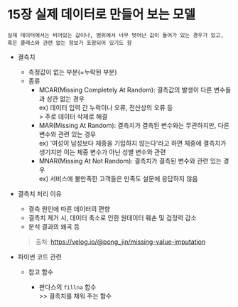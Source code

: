 # 15장 실제 데이터로 만들어 보는 모델

    실제 데이터에서는 비어있는 값이나, 범위에서 너무 벗어난 값이 들어가 있는 경우가 있고, 혹은 클래스와 관련 없는 정보가 포함되어 있기도 함
* 결측치
    - 측정값이 없는 부분(=누락된 부분)
    - 종류
        - MCAR(Missing Completely At Random): 결측값의 발생이 다른 변수들과 상관 없는 경우<br>
        ex) 데이터 입력 간 누락이나 오류, 전산상의 오류 등<br>
        \> 주로 데이터 삭제로 해결
        - MAR(Missing At Random): 결측치가 결측된 변수와는 무관하지만, 다른 변수와 관련 있는 경우<br>
        ex) '여성이 남성보다 체중을 기입하지 않는다'라고 하면 체중에 결측치가 생기지만 이는 체중 변수가 아닌 성별 변수와 관련
        - MNAR(Missing At Not Random): 결측치가 결측된 변수와 관련 있는 경우<br>
        ex) 서비스에 불만족한 고객들은 만족도 설문에 응답하지 않음

* 결측치 처리 이유
    - 결측 원인에 따른 데이터의 편향
    - 결측치 제거 시, 데이터 축소로 인한 원데이터 훼손 및 검정력 감소
    - 분석 결과의 왜곡 등
    > 출처: https://velog.io/@pong_jin/missing-value-imputation

* 파이썬 코드 관련
    - 참고 함수

        - 판다스의 `fillna` 함수<br>
        \>> 결측치를 채워 주는 함수


